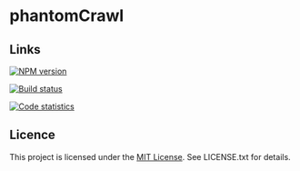 phantomCrawl
============

Links
-----

[![NPM version](https://badge.fury.io/js/phantom-crawl.svg)](http://badge.fury.io/js/phantom-crawl)

[![Build status](https://travis-ci.org/vmeurisse/phantomCrawl.svg?branch=master)](http://travis-ci.org/vmeurisse/phantomCrawl)

[![Code statistics](http://www.ohloh.net/p/phantomCrawl/widgets/project_thin_badge.gif)](https://www.ohloh.net/p/phantomCrawl)

Licence
-------

This project is licensed under the [MIT License](http://en.wikipedia.org/wiki/MIT_License). See LICENSE.txt for details.
